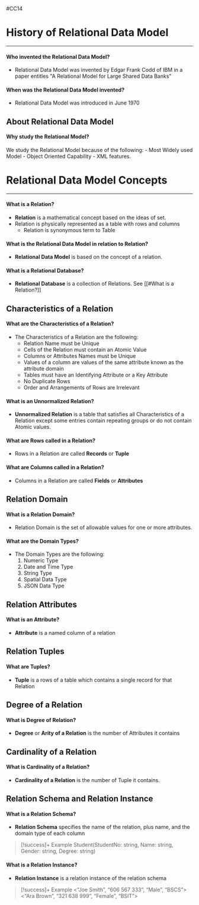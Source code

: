 #CC14 
# History of Relational Data Model
---
#### Who invented the Relational Data Model?
- Relational Data Model was invented by Edgar Frank Codd of IBM in a paper entitles "A Relational Model for Large Shared Data Banks"
#### When was the Relational Data Model invented?
- Relational Data Model was introduced in June 1970

## About Relational Data Model
#### Why study the Relational Model?
We study the Relational Model because of the following:
	-  Most Widely used Model
	- Object Oriented Capability
	- XML features.

# Relational Data Model Concepts
---
#### What is a **Relation?**
- **Relation** is a mathematical concept based on the ideas of set.
- Relation is physically represented as a table with rows and columns
	- Relation is synonymous term to Table
#### What is the **Relational Data Model** in relation to Relation?
- **Relational Data Model** is based on the concept of a relation.
#### What is a **Relational Database?**
- **Relational Database** is a collection of Relations. See [[#What is a Relation?]]
## Characteristics of a Relation
#### What are the **Characteristics of a Relation?**
- The Characteristics of a Relation are the following:
	-  Relation Name must be Unique
	- Cells of the Relation must contain an Atomic Value
	- Columns or Attributes Names must be Unique
	- Values of a column are values of the same attribute known as the attribute domain
	- Tables must have an Identifying Attribute or a Key Attribute
	- No Duplicate Rows
	- Order and Arrangements of Rows are Irrelevant
#### What is an **Unnormalized Relation?**
- **Unnormalized Relation** is a table that satisfies all Characteristics of a Relation except some entries contain repeating groups or do not contain Atomic values.
#### What are Rows called in a Relation?
- Rows in a Relation are called **Records** or **Tuple**
#### What are Columns called in a Relation?
- Columns in a Relation are called **Fields** or **Attributes**

## Relation Domain
#### What is a Relation Domain?
- Relation Domain is the set of allowable values for one or more attributes.
#### What are the Domain Types?
- The Domain Types are the following:
	1. Numeric Type
	2. Date and Time Type
	3. String Type
	4. Spatial Data Type
	5. JSON Data Type
## Relation Attributes
#### What is an **Attribute?**
- **Attribute** is a named column of a relation
## Relation Tuples
#### What are **Tuples?**
- **Tuple** is a rows of a table which contains a single record for that Relation
## Degree of a Relation
#### What is **Degree of Relation?**
- **Degree** or **Arity of a Relation** is the number of Attributes it contains
## Cardinality of a Relation
#### What is **Cardinality of a Relation?**
- **Cardinality of a Relation** is the number of Tuple it contains.
## Relation Schema and Relation Instance
#### What is a **Relation Schema?**
- **Relation Schema** specifies the name of the relation, plus name, and the domain type of each column

> [!success]+ Example
> Student(StudentNo: string, Name: string, Gender: string, Degree: string)
#### What is a **Relation Instance?**
- **Relation Instance** is a relation instance of the relation schema

> [!success]+ Example
> <“Joe Smith”, “606 567 333”, “Male”, “BSCS”>
> <“Ara Brown”, “321 638 999”, “Female”, “BSIT”>
